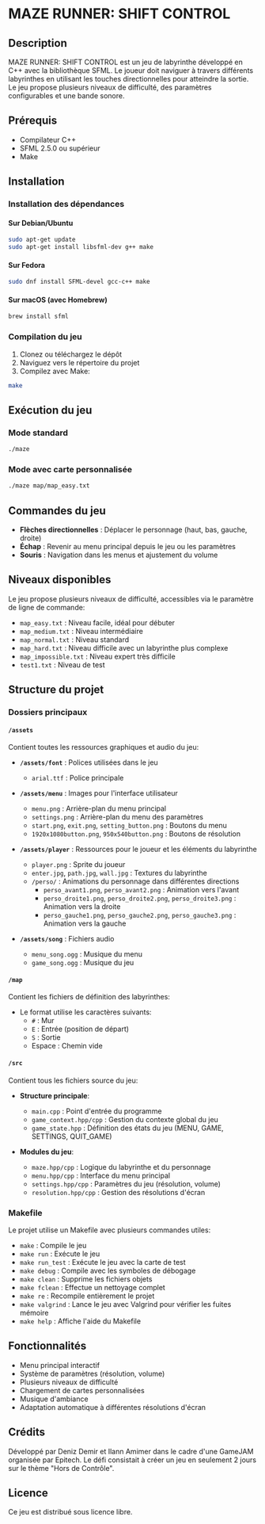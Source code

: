 # MAZE RUNNER: SHIFT CONTROL

## Description
MAZE RUNNER: SHIFT CONTROL est un jeu de labyrinthe développé en C++ avec la bibliothèque SFML. 
Le joueur doit naviguer à travers différents labyrinthes en utilisant les touches directionnelles pour atteindre la sortie.
Le jeu propose plusieurs niveaux de difficulté, des paramètres configurables et une bande sonore.

## Prérequis
- Compilateur C++
- SFML 2.5.0 ou supérieur
- Make

## Installation

### Installation des dépendances

#### Sur Debian/Ubuntu
```bash
sudo apt-get update
sudo apt-get install libsfml-dev g++ make
```

#### Sur Fedora
```bash
sudo dnf install SFML-devel gcc-c++ make
```

#### Sur macOS (avec Homebrew)
```bash
brew install sfml
```

### Compilation du jeu
1. Clonez ou téléchargez le dépôt
2. Naviguez vers le répertoire du projet
3. Compilez avec Make:
```bash
make
```

## Exécution du jeu

### Mode standard
```bash
./maze
```

### Mode avec carte personnalisée
```bash
./maze map/map_easy.txt
```

## Commandes du jeu
- **Flèches directionnelles** : Déplacer le personnage (haut, bas, gauche, droite)
- **Échap** : Revenir au menu principal depuis le jeu ou les paramètres
- **Souris** : Navigation dans les menus et ajustement du volume

## Niveaux disponibles
Le jeu propose plusieurs niveaux de difficulté, accessibles via le paramètre de ligne de commande:
- `map_easy.txt` : Niveau facile, idéal pour débuter
- `map_medium.txt` : Niveau intermédiaire
- `map_normal.txt` : Niveau standard
- `map_hard.txt` : Niveau difficile avec un labyrinthe plus complexe
- `map_impossible.txt` : Niveau expert très difficile
- `test1.txt` : Niveau de test

## Structure du projet

### Dossiers principaux

#### `/assets`
Contient toutes les ressources graphiques et audio du jeu:

- **`/assets/font`** : Polices utilisées dans le jeu
  - `arial.ttf` : Police principale

- **`/assets/menu`** : Images pour l'interface utilisateur
  - `menu.png` : Arrière-plan du menu principal
  - `settings.png` : Arrière-plan du menu des paramètres
  - `start.png`, `exit.png`, `setting_button.png` : Boutons du menu
  - `1920x1080button.png`, `950x540button.png` : Boutons de résolution

- **`/assets/player`** : Ressources pour le joueur et les éléments du labyrinthe
  - `player.png` : Sprite du joueur
  - `enter.jpg`, `path.jpg`, `wall.jpg` : Textures du labyrinthe
  - `/perso/` : Animations du personnage dans différentes directions
    - `perso_avant1.png`, `perso_avant2.png` : Animation vers l'avant
    - `perso_droite1.png`, `perso_droite2.png`, `perso_droite3.png` : Animation vers la droite
    - `perso_gauche1.png`, `perso_gauche2.png`, `perso_gauche3.png` : Animation vers la gauche

- **`/assets/song`** : Fichiers audio
  - `menu_song.ogg` : Musique du menu
  - `game_song.ogg` : Musique du jeu

#### `/map`
Contient les fichiers de définition des labyrinthes:
- Le format utilise les caractères suivants:
  - `#` : Mur
  - `E` : Entrée (position de départ)
  - `S` : Sortie
  - Espace : Chemin vide

#### `/src`
Contient tous les fichiers source du jeu:

- **Structure principale**:
  - `main.cpp` : Point d'entrée du programme
  - `game_context.hpp/cpp` : Gestion du contexte global du jeu
  - `game_state.hpp` : Définition des états du jeu (MENU, GAME, SETTINGS, QUIT_GAME)

- **Modules du jeu**:
  - `maze.hpp/cpp` : Logique du labyrinthe et du personnage
  - `menu.hpp/cpp` : Interface du menu principal
  - `settings.hpp/cpp` : Paramètres du jeu (résolution, volume)
  - `resolution.hpp/cpp` : Gestion des résolutions d'écran

### Makefile
Le projet utilise un Makefile avec plusieurs commandes utiles:
- `make` : Compile le jeu
- `make run` : Exécute le jeu
- `make run_test` : Exécute le jeu avec la carte de test
- `make debug` : Compile avec les symboles de débogage
- `make clean` : Supprime les fichiers objets
- `make fclean` : Effectue un nettoyage complet
- `make re` : Recompile entièrement le projet
- `make valgrind` : Lance le jeu avec Valgrind pour vérifier les fuites mémoire
- `make help` : Affiche l'aide du Makefile

## Fonctionnalités
- Menu principal interactif
- Système de paramètres (résolution, volume)
- Plusieurs niveaux de difficulté
- Chargement de cartes personnalisées
- Musique d'ambiance
- Adaptation automatique à différentes résolutions d'écran

## Crédits
Développé par Deniz Demir et Ilann Amimer dans le cadre d'une GameJAM organisée par Epitech.
Le défi consistait à créer un jeu en seulement 2 jours sur le thème "Hors de Contrôle".

## Licence
Ce jeu est distribué sous licence libre.
